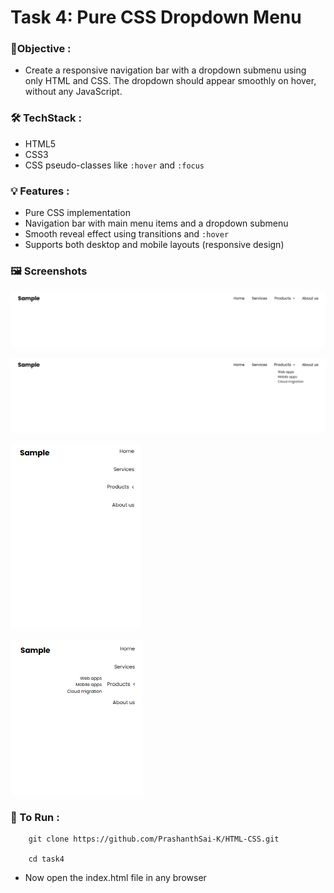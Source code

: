 
# Task 4: Pure CSS Dropdown Menu

### 🎯Objective :

- Create a responsive navigation bar with a dropdown submenu using only HTML and CSS. The dropdown should appear smoothly on hover, without any JavaScript.


###  🛠️ TechStack :

- HTML5
- CSS3
- CSS pseudo-classes like `:hover` and `:focus`

### 💡 Features :

- Pure CSS implementation
- Navigation bar with main menu items and a dropdown submenu
- Smooth reveal effect using transitions and `:hover`
- Supports both desktop and mobile layouts (responsive design)

### 🖼️ Screenshots


![View 1](./images/image1.png)

![View 2](./images/image2.png)

![View 3](./images/image3.png)

![View 4](./images/image4.png)


### 🚀 To Run :

```
    git clone https://github.com/PrashanthSai-K/HTML-CSS.git

    cd task4
```
- Now open the index.html file in any browser

